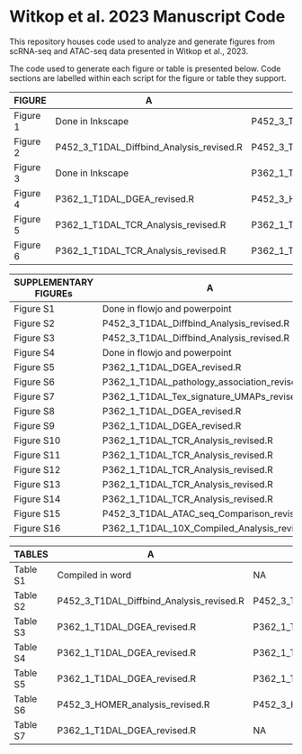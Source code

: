 # Witkop et al. 2023 Manuscript Code

This repository houses code used to analyze and generate figures from scRNA-seq and ATAC-seq data presented in Witkop et al., 2023. 

The code used to generate each figure or table is presented below. Code sections are labelled within each script for the figure or table they support.

| FIGURE               | A                                            | B                                            | C                                            | D                                          | E                                          | F                                   |
|----------------------|----------------------------------------------|----------------------------------------------|----------------------------------------------|--------------------------------------------|--------------------------------------------|-------------------------------------|
| Figure 1             | Done in Inkscape                             | P452_3_T1DAL_Diffbind_Analysis_revised.R     | P452_3_T1DAL_Diffbind_Analysis_revised.R     | P452_3_T1DAL_Diffbind_Analysis_revised.R   | NA                                         | NA                                  |
| Figure 2             | P452_3_T1DAL_Diffbind_Analysis_revised.R     | P452_3_T1DAL_Diffbind_Analysis_revised.R     | P452_3_T1DAL_Diffbind_Analysis_revised.R     | NA                                         | NA                                         | NA                                  |
| Figure 3             | Done in Inkscape                             | P362_1_T1DAL_10X_Compiled_Analysis_revised.R | P362_1_T1DAL_10X_Compiled_Analysis_revised.R | P362_1_T1DAL_Tex_signature_UMAPs_revised.R | NA                                         | NA                                  |
| Figure 4             | P362_1_T1DAL_DGEA_revised.R                  | P452_3_HOMER_analysis_revised.R              | P452_3_HOMER_analysis_revised.R              | NA                                         | NA                                         | NA                                  |
| Figure 5             | P362_1_T1DAL_TCR_Analysis_revised.R          | P362_1_T1DAL_TCR_Analysis_revised.R          | P362_1_T1DAL_TCR_Analysis_revised.R          | P362_1_T1DAL_TCR_Analysis_revised.R        | P362_1_T1DAL_TCR_Analysis_revised.R        | P362_1_T1DAL_TCR_Analysis_revised.R |
| Figure 6             | P362_1_T1DAL_TCR_Analysis_revised.R          | P362_1_T1DAL_TCR_Analysis_revised.R          | Done in Inkscape                             | P362_1_T1DAL_TCR_Analysis_revised.R        | NA                                         | NA                                  |

| SUPPLEMENTARY FIGUREs | A                                            | B                                            | C                                           | D                                          | E                                          | F  |
|----------------------|----------------------------------------------|----------------------------------------------|---------------------------------------------|--------------------------------------------|--------------------------------------------|----|
| Figure S1            | Done in flowjo and powerpoint                | NA                                           | NA                                          | NA                                         | NA                                         | NA |
| Figure S2            | P452_3_T1DAL_Diffbind_Analysis_revised.R     | NA                                           | NA                                          | NA                                         | NA                                         | NA |
| Figure S3            | P452_3_T1DAL_Diffbind_Analysis_revised.R     | NA                                           | NA                                          | NA                                         | NA                                         | NA |
| Figure S4            | Done in flowjo and powerpoint                | NA                                           | NA                                          | NA                                         | NA                                         | NA |
| Figure S5            | P362_1_T1DAL_DGEA_revised.R                  | P362_1_T1DAL_DGEA_revised.R                  | P362_1_T1DAL_Multimodal_reference_revised.R | NA                                         | NA                                         | NA |
| Figure S6            | P362_1_T1DAL_pathology_association_revised.R | P362_1_T1DAL_pathology_association_revised.R | NA                                          | NA                                         | NA                                         | NA |
| Figure S7            | P362_1_T1DAL_Tex_signature_UMAPs_revised.R   | P362_1_T1DAL_Tex_signature_UMAPs_revised.R   | NA                                          | NA                                         | NA                                         | NA |
| Figure S8            | P362_1_T1DAL_DGEA_revised.R                  | NA                                           | NA                                          | NA                                         | NA                                         | NA |
| Figure S9            | P362_1_T1DAL_DGEA_revised.R                  | P362_1_T1DAL_DGEA_revised.R                  | P362_1_T1DAL_DGEA_revised.R                 | NA                                         | NA                                         | NA |
| Figure S10           | P362_1_T1DAL_TCR_Analysis_revised.R          | P362_1_T1DAL_TCR_Analysis_revised.R          | P362_1_T1DAL_TCR_Analysis_revised.R         | NA                                         | NA                                         | NA |
| Figure S11           | P362_1_T1DAL_TCR_Analysis_revised.R          | P362_1_T1DAL_TCR_Analysis_revised.R          | NA                                          | NA                                         | NA                                         | NA |
| Figure S12           | P362_1_T1DAL_TCR_Analysis_revised.R          | P362_1_T1DAL_TCR_Analysis_revised.R          | NA                                          | NA                                         | NA                                         | NA |
| Figure S13           | P362_1_T1DAL_TCR_Analysis_revised.R          | P362_1_T1DAL_TCR_Analysis_revised.R          | NA                                          | NA                                         | NA                                         | NA |
| Figure S14           | P362_1_T1DAL_TCR_Analysis_revised.R          | P362_1_T1DAL_TCR_Analysis_revised.R          | P362_1_T1DAL_TCR_Analysis_revised.R         | NA                                         | NA                                         | NA |
| Figure S15           | P452_3_T1DAL_ATAC_seq_Comparison_revised.R   | P452_3_T1DAL_ATAC_seq_Comparison_revised.R   | P452_3_T1DAL_ATAC_seq_Comparison_revised.R  | P452_3_T1DAL_ATAC_seq_Comparison_revised.R | P452_3_T1DAL_ATAC_seq_Comparison_revised.R | NA |
| Figure S16           | P362_1_T1DAL_10X_Compiled_Analysis_revised.R | P362_1_T1DAL_10X_Compiled_Analysis_revised.R | P362_1_T1DAL_Tex_signature_UMAPs_revised.R  | P362_1_T1DAL_Tex_signature_UMAPs_revised.R | NA                                         | NA |

| TABLES   | A                                        | B                                        | C                                        | D                                        |   |   |
|----------|------------------------------------------|------------------------------------------|------------------------------------------|------------------------------------------|---|---|
| Table S1 | Compiled in word                         | NA                                       | NA                                       | NA                                       |   |   |
| Table S2 | P452_3_T1DAL_Diffbind_Analysis_revised.R | P452_3_T1DAL_Diffbind_Analysis_revised.R | P452_3_T1DAL_Diffbind_Analysis_revised.R | P452_3_T1DAL_Diffbind_Analysis_revised.R |   |   |
| Table S3 | P362_1_T1DAL_DGEA_revised.R              | P362_1_T1DAL_DGEA_revised.R              | P362_1_T1DAL_DGEA_revised.R              | P362_1_T1DAL_DGEA_revised.R              |   |   |
| Table S4 | P362_1_T1DAL_DGEA_revised.R              | P362_1_T1DAL_DGEA_revised.R              | NA                                       | NA                                       |   |   |
| Table S5 | P362_1_T1DAL_DGEA_revised.R              | P362_1_T1DAL_DGEA_revised.R              | NA                                       | NA                                       |   |   |
| Table S6 | P452_3_HOMER_analysis_revised.R          | P452_3_HOMER_analysis_revised.R          | P452_3_HOMER_analysis_revised.R          | P452_3_HOMER_analysis_revised.R          |   |   |
| Table S7 | P362_1_T1DAL_DGEA_revised.R              | NA                                       | NA                                       | NA                                       |   |   |